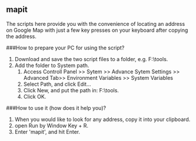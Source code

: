## mapit
The scripts here provide you with the convenience of locating an address on Google Map with just a few key presses on your keyboard after copying the address. 

###How to prepare your PC for using the script? 
1. Download and save the two script files to a folder, e.g. F:\tools.
2. Add the folder to System path.
    1. Access Controll Panel >> Sytem >> Advance Sytem Settings >> Advanced Tab>> Environment Variables >> System Variables
    2. Select Path, and click Edit...
    3. Click New, and put the path in: F:\tools. 
    4. Click OK.
    
###How to use it (how does it help you)?
1. When you would like to look for any address, copy it into your clipboard.
2. open Run by Window Key + R.
3. Enter 'mapit', and hit Enter.

